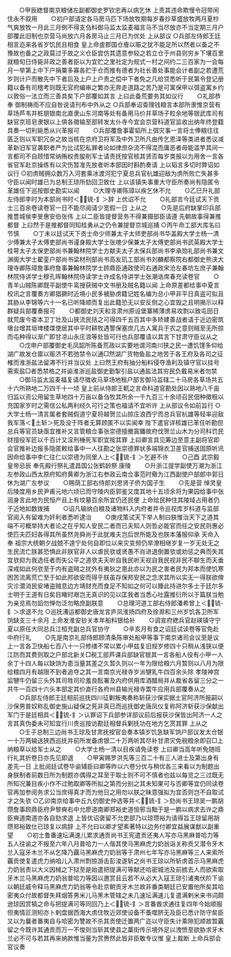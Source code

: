 <!-- { "loadSidebar": true } -->
　　○甲辰緫督南京粮储左副都御史罗钦忠再以病乞休  上责其违命欺慢令冠带闲住永不叙用
　　○初户部请定各马房马匹下场放牧期每岁春抄草盛放牧两月夏杪气爽放牧一月此三月例不得支刍料御马监太监麦福言马不当尽放亦不当定期三月户部覆此旧制也京营马尚放六月各房马止三月已为优处  上从部议
○兵部左侍郎王廷相言迩来各省岁饥民且相食  皇上命虗郡国仓廥以赈之犹不能足所以然者以备之不豫故也备之之政莫过于故之义仓臣尝仿其遗意参较之若立仓于州县则穷乡下壤百里就粮旬日侍毙非政之善者臣以为宜贮之里社定为规式一村之间约二三百家为一会每月一举第上中下户捐粟多寡各贮于仓而推有德者为社长善处事能会计者副之若遭荒岁则计户而散先中下者后及上户上户责之偿中下者免之凡给贷悉听于民第令登记册籍以备有司稽考则既无官府编审之繁亦无奔走道路之苦乃是可寓保甲以弭盗寓乡约以敦俗一法立而三善具矣下户部覆如其言  上曰此备荒要务其如议行
　　○礼部恭奉  御制祷雨不应自咎说请刊布中外从之
○兵部奉诏查理钱粮言本部所隶惟京营有草场芦韦并桩朋银南北直隶山东河南等处有备用马价并草场子粒余地等银武库司有缺官京班皂隶银以上俱各徵输至部转发太仆寺今宜会京营科道官监收出纳年终登籍具奏一切利毙悉从兴革报可
　　○兵部覆詹事霍韬所上弭灾事一言将士俸粮往往匮乏则以军职冗杂之故当核在京府卫将军及中外卫所凡由传乞恩泽等类进者悉议减革新旧军官袭职者严为比试犯私罪者论如律庶杂流不得混而庸恶者毋能滥竽其间一言都司不自顾惜常纳贿权贵朘削军士请责抚按官核其贤否每岁类报以为用舍一言各省官军赴京操练有以灾伤暂准先放者听本部因时斟酌奏请  上以韬言多切时弊诏如议行
○初虏贼拥众数万入河套乘冰渡河犯宁夏总兵官杭雄迎敌为虏所败亡失甚多守臣以闻时雄已为总制王琼所劾回卫致仕  上以该镇失事重大守臣所奏尚有隐匿令革雄任下巡按御史勘实以闻
　　○大理寺卿陈璋以疾乞休不允
　　○乙巳升礼部左侍郎李时为本部尚书时＜锍-釒＞辞  上优诏不允
　　○礼部言今廷试天下贡士三百余卷读卷官一日不能尽阅请少宽假一日  上从之
　　○先是后府缺掌印兵部推豊城侯李旻惠安伯张伟  上以二臣皆提督营务不得兼摄部臣请遵  先朝故事得兼推都督  上曰然于是推都督同知桂勇从之仍令兼提督京城巡捕
○丙午命工部大库名曰节慎
　　○丁未以廷试天下贡士命少师兼太子太师吏部尚书华盖殿大学士杨一清少傅兼太子太傅吏部尚书谨身殿大学士张璁少保兼太子太傅吏部尚书武英殿大学士桂萼太子太保吏部尚书兼翰林院学士方献夫太子太保兵部尚书李承勋礼部尚书兼文渊阁大学士翟銮户部尚书梁材刑部尚书高友玑工部尚书刘麟都察院右都御史熊浃大理寺卿陈璋詹事府詹事兼翰林院学士顾鼎臣通政使司右通政宋沧左春坊左庶子兼翰林院侍讲学士穆孔晖翰林院侍读学士许成名侍讲学士张潮诰席春充读卷官
　　○青羊山贼陈卿既平副使牛鸾搜获贼中文书册及贼名籍以闻  上命原差都给事中夏言校讯之言覆奏方卿猖獗时近境小民多被胁虏籍记姓名编为总小甲非平日真盗可拟且其胁从李锦等六十一名已听降顺而复出此籍恐无以安反侧之心宜毁之且明揭示以释群疑兵部覆奏报可
　　○都御史刘天和言肃州原设堡寨稀薄虏易攻剽以致屯田日就荒废今查本卫丁壮及山狭流民括之可得四千五百其中多矫建善战者请于近边密筑墩台增其垣埤楼堞使居其中平时耕牧遇警保塞庶几古人寓兵于农之意则贼至无所掠而屯种得以渐广即甘凉山永庄浪等处皆可行也兵部覆请以其言下甘肃守臣议从之
　　○戊申户部覆御史毛凤韶所陈备荒政以实要地谓河南川狭之民一遭饥馑多仰给湖广故发仓廪以赈济不若弛禁令以通□然湖广货物鱼盐之地苦于各王府及各司之征榷而淮浙盐法留滞不行并当议处  上曰然王府有抽分船料侵夺渔利及镇守官以挂号需索盐□者悉禁格之并谕淮浙巡盐御史勤掣引盐以通盐法其穷民负戴易米者勿禁
　　○御马监太监麦福复请尽徵收马草场地租户部言御马监辖二十马房各草场共五十六所熟地二万四千十一顷  皇上前从侍郎王軏之言命科道官勘处因以熟地八千亩归监以资公用留生草地四十万亩以备刍牧其所余一千九百三十余顷召民佃种徵租以充国家岁时之需信公私两利经久可行之策也福请不宜听许  上从部议令如前旨行
○大学士杨一清言属者套贼假道宁夏将越贺兰山掠庄浪西宁而总兵官杭雄等轻率迎敌我军落＜土斩＞死及没于阵者无算顾匿不以实闻幸  陛下遣官详核雄已革任听勘但总兵等官员缺亟宜推补又言管粮佥事张崇德擅撤寘鐇故府伐贺兰山木为分司科罚民财擅役军匠以千百计又淫刑棰死军职宜按其罪  上曰卿言具见筹边至意主副将官即会官推补边报多隐匿敕给事中一人往勘之张崇德罪状多端锦衣卫差官捕送固原听讯因命给事中李仁往仁以崇德为同里人上＜锍-釒＞乞避不许
　　○己酉  武宗毅皇帝忌辰  奉先殿行祭礼遣昌国公张鹤龄祭  康陵
　　○升浙江提学副使万潮为浙江左参政山西太原府知府黄卿为浙江右参政云南佥事范时儆为江西副使户部郎中郭日休为湖广左参议
　　○赐荫工部右侍郎刘思贤子侨为国子生
　　○先是营  悼灵皇后陵度用乡民尹甫元地六顷已而守陵内臣郭鉴又度其地十五顷余将为果园给事中张润身言此地为民恒产且上有坟墓百余所宜仍还民便  上命给民种住其陵域占用者仍于近地如数拨捕
　　○诏凡输纳白粮及诸物料入内府者并令巡视库岁科道与监部官阅入有留难为奸利者悉听逮治
　　○庚戌策试天下举人制曰朕惟治天下之道其端不可概举持大者论之在乎知人安民二者而已夫知人则哲必能官而任之安民则惠必使匹夫匹妇各得其所虽然尧舜尚于此犹难夫岂后世所能及也朕本藩服仰承  天命入奉  祖宗大统朝夕战兢不遑宁处何自即位以来灾变频仍旱潦相继岁复一岁无处无之生民流亡朕甚恐惧此非朕官非人以虐民欤或贤愚不肖进退倒置欤或劝惩之典而失其宜欤抑为我选任者而失公平之道欤夫天听自我民听天视自我民视非民不聊生而天垂深戒如此何欤至于内有盗贼之扰外有夷狄之患此亦以为民之害者民为邦本而使饥寒困苦流离荒亡至于如此邦欲安而得乎朕虽存保邦安民之念求其所以实无一得朕欲俾灾沴潜消民安堵盗贼息边方靖财充而食足不知如之何可以臻此持进尔多士于廷尔多士明于王道有日矣目睹时艰岂无真识的见以匡我者当悉心吐露推衍所以于篇朕当勉为亲览焉勿謟勿惮勿泛勿略庶副朕意
　　○总理河道工部右侍郎潘希曾上＜锍-釒＞求退不允
○巡抚漕运都御史唐龙言庐凤淮扬四府及徐滁和三州岁饥各卫所军饷缺支三十余月  上命发淮安钞关本年船料银给补
　　○调宣府緫兵官赵瑛镇守宁夏以原任大同总兵江桓充副总兵官协守
　　○辛亥月有食之诏廷试读卷等官免赴中府行礼
　　○先是南京礼部侍郎顾清条陈审处船甲等事下南京诸司会议至是议上一言各卫快船七百八十一只修缮不常以累小甲兹复旧规岁修四十只稍从浅狭以便江防而其费则取之户部北新关□税工部芦课兵部缺官银其一言各船人役有小甲一人余丁十四人每以缺饷为患当量其差之久暂久则以一年为限给粮六月暂则以八月为限给粮四月有越限不到者追夺之其一言南京光禄寺岁派犍乳牛四百余头除  孝陵神宫监犍牛仍留三头外其司牲司珍羞良酝署及内府供用库酒醋局并从裁省各留三分之一共牛一百四十六头本部定其价直行各府州县输光禄寺鬻牛应用兵部覆奏从之
　　○兵部左侍郎王廷相前巡抚四川征剿叛夷奏称斩获沙保实据土官阿济所报嗣以沙保男普奴称乱御史施山疑保之死非真已而巡抚御史唐凤仪复称阿济斩获沙保献出军门于是廷相具＜锍-釒＞认罪诏下兵部参详部议前后报获沙保皆出阿济一人之言其真伪委未可知宜行川贵巡按访勘廷相督兵剿抚功在地方乞贳其罪  上从之
　　○壬子总制三边尚书王琼及甘肃抚按官会奏本镇岁饥急缺军饷户部议发太仓银一十万两输送狭西巡抚并前所发备虏银二十万两听其尽补甘肃灾免税粮余即召□上纳粮草以给军士从之
　　○大学士杨一清以目疾请免读卷  上曰卿当高年听免随班行礼其折卷日亦先见即退
　　○甲寅赐罗洪先等三百二十有三人进士及第出身有差先一日  上批阅廷试卷毕谕辅臣曰卿等昨以六卷分优与稍优各三来看以为制题出身朕制者前数日所为制题亦偶得之耳至于取士则不可不慎者也兹以每览之三过既无所知况兼目疾小作不过勉取卿等所拟之第而分别之其未知果可与否卿等宜仍同读卷官再加参阅务求公当庶得真才而为他日之用勿以朕之昧意强拟为宜否则岂不自取试才之失欤
○乙卯南京给事中丘九仞御史仲选等并＜锍-釒＞劾尚书王琼吴一鹏胡瓒詹事顾鼎臣府尹黎奭右中允廖道南卿郑裕史道憸邪当黜于是一鹏以病求去许之鼎臣奭道南道亦各自劾求退  上皆优诏褒留不允吏部乃以琼瓒裕为请得旨王琼留用胡瓒郑裕致仕已琼复以病辞  上不允曰以卿才望素著特以边务付卿宜益展谋猷以副重望
　　○初土鲁番速坛满速儿累求通贡尚书王宪遣贡还夷人写亦马黑麻普哈力等五人往谕之不报至六年八月普哈力一人偕其使马黑麻虎力奶翁诣关称贡又潜令牙木兰入寇牙木兰不从乞降乃覊马黑麻虎力奶翁等于肃州七年写亦马黑麻等三人来索所覊贡使复遣虎力纳咱儿入肃州剽掠游击彭浚遂斩之尚书王琼以所斩虏首示马黑麻虎力奶翁责以大义因械之下狱至是始遣把提满可等献还哈密城池及前掳去人而欲索取牙木兰马黑麻虎力奶翁普哈力等因以邀赏且云若不从必大入寇王琼引诸夷伏阶下谕以朝廷威令释马黑麻虎力奶翁等令赴京朝贡牙木兰故非番类朝廷已安置他所矣其哈密夷众付故都督失拜烟答男米儿马黑木管辖之未几速坛满速儿复遣满剌米来书词颇逊琼因赏犒之命与把提满可等同回乃上＜锍-釒＞言番酋求通往复四年今始顺服但夷情叵测矧亦卜剌盘据西海大虏住牧近郊使设备不蚤噬脐无及臣已悉计防守矣臣又以为曩者番夷自与哈密为讐故不杀其贡使迁置两广迩以守臣失计乘隙犯顺故暂覊留之今既许其通贡而万一不悛则当斩其使县之藁街传示境外足以洩愤至欲胁求牙木兰必不可与若其再来纳款惟当量为赏赉然此皆非臣敢专议惟  皇上裁断  上命兵部会官议奏
